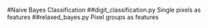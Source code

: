 #Naive Bayes Classification
##digit_classification.py
Single pixels as features
##relaxed_bayes.py
Pixel groups as features
